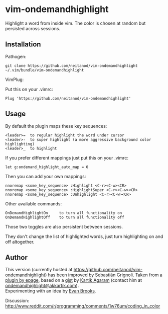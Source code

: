 vim-ondemandhighlight
=========

Highlight a word from inside vim. The color is chosen at random but
persisted across sessions.


## Installation

Pathogen:
```
git clone https://github.com/neitanod/vim-ondemandhighlight ~/.vim/bundle/vim-ondemandhighlight
```

VimPlug:

Put this on your .vimrc:
```
Plug 'https://github.com/neitanod/vim-ondemandhighlight'
```

## Usage

By default the plugin maps these key sequences:

    <leader>=  to regular highlight the word under cursor
    <leader>-  to super highlight (a more aggressive background color highlighting)
    <leader>_  to highlight

If you prefer different mappings just put this on your .vimrc:

    let g:ondemand_highlight_auto_map = 0

Then you can add your own mappings:

    nnoremap <some_key_sequence> :Highlight <C-r><C-w><CR>
    nnoremap <some_key_sequence> :HighlightSuper <C-r><C-w><CR>
    nnoremap <some_key_sequence> :Unhighlight <C-r><C-w><CR>

Other available commands:

    OnDemandHighlightOn     to turn all functionality on
    OnDemandHighlightOff    to turn all functionality off

Those two toggles are also persistent between sessions.

They don't change the list of highlighted words, just turn highlighting on and
off altogether.


## Author

This version (currently hosted at https://github.com/neitanod/vim-ondemandhighlight) has been improved by Sebastián Grignoli.
Taken from [a plugin by epage](https://github.com/epage/vim-ondemandhightlight), 
based on a [gist](https://gist.github.com/akkartik/8642131) by [Kartik Agaram](http://akkartik.name) 
(contact him at ondemandhighlight@akkartik.com).  
Experimenting with an idea by [Evan Brooks](https://medium.com/p/3a6db2743a1e).

Discussion: http://www.reddit.com/r/programming/comments/1w76um/coding_in_color



